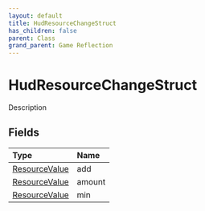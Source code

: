 ```yaml
---
layout: default
title: HudResourceChangeStruct
has_children: false
parent: Class
grand_parent: Game Reflection
---
```

# HudResourceChangeStruct
Description 

## Fields

| Type | Name |
|:----------|:--------------|
| [ResourceValue](/riftbreaker-wiki/docs/game-reflection/classes/resource_value/) | add |
| [ResourceValue](/riftbreaker-wiki/docs/game-reflection/classes/resource_value/) | amount |
| [ResourceValue](/riftbreaker-wiki/docs/game-reflection/classes/resource_value/) | min |

